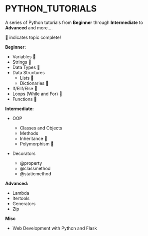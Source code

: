 # PYTHON_TUTORIALS
A series of Python tutorials from **Beginner** through **Intermediate** to **Advanced** and more....

:dart: indicates topic complete!

**Beginner:**

  - Variables :dart:
  - Strings :dart:
  - Data Types :dart:
  - Data Structures
      - Lists :dart:
      - Dictionaries :dart:
  - If/Elif/Else :dart:
  - Loops (While and For) :dart:
  - Functions :dart:


**Intermediate:**

  - OOP
      - Classes and Objects
      - Methods
      - Inheritance :dart:
      - Polymorphism :dart:
      
  - Decorators
      - @property
      - @classmethod
      - @staticmethod


**Advanced:**

  - Lambda
  - Itertools
  - Generators
  - Zip
  
 **Misc**
 
  - Web Development with Python and Flask

